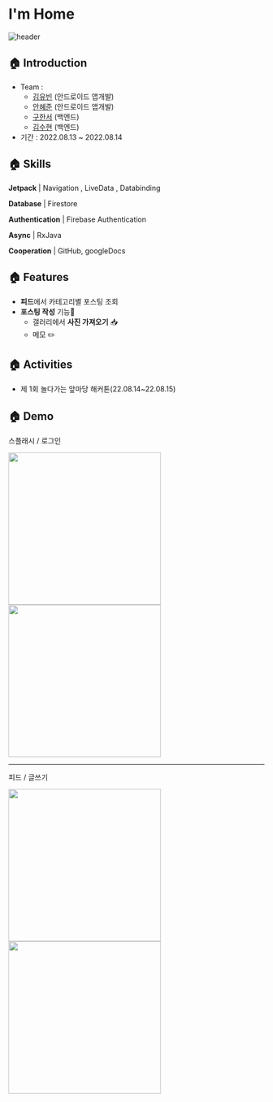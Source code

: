 # I'm Home
![header](https://capsule-render.vercel.app/api?type=rounded&color=446DEB&height=200&section=header&text=I'm%20Home&fontSize=90&fontColor=ffffff&desc='I'들을%20위한%20일상공유%20플랫폼&descSize=27&descAlign=30&descAlignY=20&fontAlign=50&fontAlignY=60)


## 🏠 Introduction

- Team :
  - [김유빈](https://github.com/gogumaC) (안드로이드 앱개발)
  - [안혜준](https://github.com/jagaldol) (안드로이드 앱개발)
  - [구한서](https://github.com/goohanseo) (백엔드)
  - [김수현](https://github.com/suhyun0918?tab=repositories) (백엔드)
- 기간 : 2022.08.13 ~ 2022.08.14


## 🏠 Skills

**Jetpack** | Navigation , LiveData , Databinding

**Database** | Firestore

**Authentication** | Firebase Authentication

**Async** | RxJava

**Cooperation** | GitHub, googleDocs


## 🏠 Features

- **피드**에서 카테고리별 포스팅 조회
- **포스팅 작성** 기능📸
    - 갤러리에서 **사진 가져오기** 📥
    - 메모 ✏️



## 🏠 Activities

- 제 1회 놀다가는 앞마당 해커톤(22.08.14~22.08.15)


## 🏠 Demo

스플래시 / 로그인

<img src="https://github.com/gogumaC/ImHome/assets/59639035/12962c4d-3e59-41f9-9f00-3822c8e0bca2" width=300px>

<img src="https://github.com/gogumaC/ImHome/assets/59639035/4f5471db-5deb-4f1e-a73c-d8b52c7d0f56" width=300px>

---

피드 / 글쓰기

<img src="https://github.com/gogumaC/ImHome/assets/59639035/8a0d80d7-804f-4793-a855-34e76cffda5b" width=300px>

<img src="https://github.com/gogumaC/ImHome/assets/59639035/a2319074-0c46-4dd8-bbba-d4594dd06efb" width=300px>




